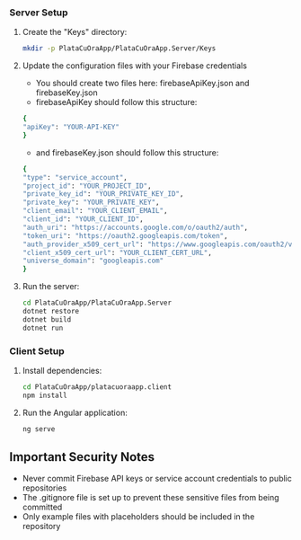 ### Server Setup

1. Create the "Keys" directory:

   ```bash
   mkdir -p PlataCuOraApp/PlataCuOraApp.Server/Keys
   ```

2. Update the configuration files with your Firebase credentials

   - You should create two files here: firebaseApiKey.json and firebaseKey.json
   - firebaseApiKey should follow this structure:

   ```bash
   {
   "apiKey": "YOUR-API-KEY"
   }
   ```

   - and firebaseKey.json should follow this structure:

   ```bash
   {
   "type": "service_account",
   "project_id": "YOUR_PROJECT_ID",
   "private_key_id": "YOUR_PRIVATE_KEY_ID",
   "private_key": "YOUR_PRIVATE_KEY",
   "client_email": "YOUR_CLIENT_EMAIL",
   "client_id": "YOUR_CLIENT_ID",
   "auth_uri": "https://accounts.google.com/o/oauth2/auth",
   "token_uri": "https://oauth2.googleapis.com/token",
   "auth_provider_x509_cert_url": "https://www.googleapis.com/oauth2/v1/certs",
   "client_x509_cert_url": "YOUR_CLIENT_CERT_URL",
   "universe_domain": "googleapis.com"
   }

   ```

3. Run the server:
   ```bash
   cd PlataCuOraApp/PlataCuOraApp.Server
   dotnet restore
   dotnet build
   dotnet run
   ```

### Client Setup

1. Install dependencies:

   ```bash
   cd PlataCuOraApp/platacuoraapp.client
   npm install
   ```

2. Run the Angular application:
   ```bash
   ng serve
   ```

## Important Security Notes

- Never commit Firebase API keys or service account credentials to public repositories
- The .gitignore file is set up to prevent these sensitive files from being committed
- Only example files with placeholders should be included in the repository
